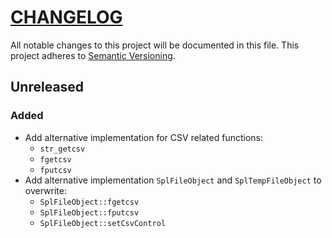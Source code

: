 # [CHANGELOG](http://keepachangelog.com/)
All notable changes to this project will be documented in this file.
This project adheres to [Semantic Versioning](http://semver.org/).

## Unreleased
### Added
- Add alternative implementation for CSV related functions:
  - `str_getcsv`
  - `fgetcsv`
  - `fputcsv`
- Add alternative implementation `SplFileObject` and `SplTempFileObject` to overwrite:
  - `SplFileObject::fgetcsv`
  - `SplFileObject::fputcsv`
  - `SplFileObject::setCsvControl`
